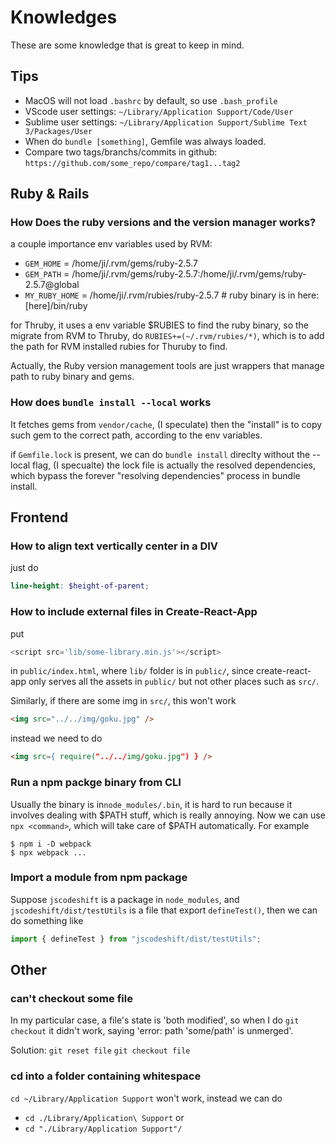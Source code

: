 # Knowledges
These are some knowledge that is great to keep in mind.


## Tips
- MacOS will not load `.bashrc` by default, so use `.bash_profile`
- VScode user settings: `~/Library/Application Support/Code/User`
- Sublime user settings: `~/Library/Application Support/Sublime Text 3/Packages/User`
- When do `bundle [something]`, Gemfile was always loaded.
- Compare two tags/branchs/commits in github: `https://github.com/some_repo/compare/tag1...tag2`


## Ruby & Rails
### How Does the ruby versions and the version manager works?
a couple importance env variables used by RVM:
- `GEM_HOME`     = /home/ji/.rvm/gems/ruby-2.5.7
- `GEM_PATH`     = /home/ji/.rvm/gems/ruby-2.5.7:/home/ji/.rvm/gems/ruby-2.5.7@global
- `MY_RUBY_HOME` = /home/ji/.rvm/rubies/ruby-2.5.7      # ruby binary is in here: [here]/bin/ruby

for Thruby, it uses a env variable $RUBIES to find the ruby binary, so the migrate from RVM to Thruby, do `RUBIES+=(~/.rvm/rubies/*)`, which is to add the path for RVM installed rubies for Thuruby to find.

Actually, the Ruby version management tools are just wrappers that manage path to ruby binary and gems.

### How does `bundle install --local` works
It fetches gems from `vendor/cache`, (I speculate) then the "install" is to copy such gem to the correct path, according to the env variables. 

if `Gemfile.lock` is present, we can do `bundle install` direclty without the --local flag, (I specualte) the lock file is actually the resolved dependencies, which bypass the forever "resolving dependencies" process in bundle install.


## Frontend
### How to align text vertically center in a DIV
just do 
```scss
line-height: $height-of-parent;
```

### How to include external files in Create-React-App
put 
```js
<script src='lib/some-library.min.js'></script>
``` 
in `public/index.html`, where `lib/` folder is in `public/`, since create-react-app only serves all the assets in `public/` but not other places such as `src/`.

Similarly, if there are some img in `src/`, this won't work
```html
<img src="../../img/goku.jpg" />
```
instead we need to do 
```html
<img src={ require("../../img/goku.jpg") } />
```

### Run a npm packge binary from CLI
Usually the binary is in`node_modules/.bin`, it is hard to run because it involves dealing with $PATH stuff, which is really annoying. Now we can use `npx <command>`, which will take care of $PATH automatically. For example 
```
$ npm i -D webpack
$ npx webpack ...
```

### Import a module from npm package
Suppose `jscodeshift` is a package in `node_modules`, and `jscodeshift/dist/testUtils` is a file that export `defineTest()`, then we can do something like
```js
import { defineTest } from "jscodeshift/dist/testUtils";
````


## Other
### can't checkout some file
In my particular case, a file's state is 'both modified', so when I do `git checkout` it didn't work, saying 'error: path 'some/path' is unmerged'.

Solution:
`git reset file`
`git checkout file`

### cd into a folder containing whitespace
`cd ~/Library/Application Support` won't work, instead we can do 
- `cd ./Library/Application\ Support` or 
- `cd "./Library/Application Support"/`
